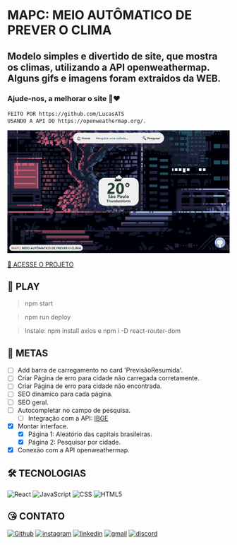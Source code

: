 # MAPC: MEIO AUTÔMATICO DE PREVER O CLIMA

## Modelo simples e divertido de site, que mostra os climas, utilizando a API openweathermap. Alguns gifs e imagens foram extraidos da WEB.

### Ajude-nos, a melhorar o site 🤩❤️

    FEITO POR https://github.com/LucasATS
    USANDO A API DO https://openweathermap.org/.

[![preview](./.github/preview.png)](https://mapc.vercel.app/)

[🔗 ACESSE O PROJETO ](https://mapc.vercel.app/)

## __📂 PLAY__
> npm start

> npm run deploy

> Instale: npm install axios e npm i -D react-router-dom
> 
## __🎯 METAS__
- [ ] Add barra de carregamento no card 'PrevisãoResumida'.
- [ ] Criar Página de erro para cidade não carregada corretamente.
- [ ] Criar Página de erro para cidade não encontrada.
- [ ] SEO dinamico para cada página.
- [ ] SEO geral.
- [ ] Autocompletar no campo de pesquisa.
  - [ ] Integração com a API: [IBGE](https://servicodados.ibge.gov.br/api/docs/localidades)
- [X] Montar interface.
    - [X] Página 1: Aleatório das capitais brasileiras.
    - [X] Página 2: Pesquisar por cidade.
- [x] Conexão com a API openweathermap.

<!--
## __❤ AGRADECIMENTOS__
[@<NOME>](<LINK>) "<MENSAGEM>"
-->

## __🛠 TECNOLOGIAS__
![React](https://img.shields.io/badge/React-20232A?style=for-the-badge&logo=react&logoColor=61DAFB)
![JavaScript](https://img.shields.io/badge/JavaScript-323330?style=for-the-badge&logo=javascript&logoColor=F7DF1E)
![CSS](https://img.shields.io/badge/CSS3-1572B6?style=for-the-badge&logo=css3&logoColor=white)
![HTML5](https://img.shields.io/badge/HTML5-E34F26?style=for-the-badge&logo=html5&logoColor=white)

## __😘 CONTATO__
<p align="left">
  <a href="https://github.com/LucasATS/"><img src="https://img.shields.io/badge/GitHub-100000?style=for-the-badge&amp;logo=github&amp;logoColor=white" alt="Github"></a>
  <a href="https://www.instagram.com/lukaolmd/"><img src="https://img.shields.io/badge/Instagram-E4405F?style=for-the-badge&amp;logo=instagram&amp;logoColor=white" alt="instagram"></a>
  <a href="https://www.linkedin.com/in/lucas-almeida-tiburtino-da-silva/"><img src="https://img.shields.io/badge/LinkedIn-0077B5?style=for-the-badge&amp;logo=linkedin&amp;logoColor=white" alt="linkedin"></a>
  <a href="mailto:lucas.almida.da.silva@gmail.com"><img src="https://img.shields.io/badge/Gmail-D14836?style=for-the-badge&logo=gmail&logoColor=white" alt="gmail"></a> 
  <a href="https://discord.com/channels/@Lucas%20ATS#9901"><img src="https://img.shields.io/badge/Discord-5865F2?style=for-the-badge&logo=discord&logoColor=white" alt="discord"></a>  
</p>
